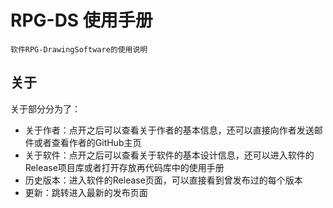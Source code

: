 # RPG-DS 使用手册
`软件RPG-DrawingSoftware的使用说明` </br>

## 关于
关于部分分为了： </br>
- 关于作者：点开之后可以查看关于作者的基本信息，还可以直接向作者发送邮件或者查看作者的GitHub主页 </br>
- 关于软件：点开之后可以查看关于软件的基本设计信息，还可以进入软件的Release项目库或者打开存放再代码库中的使用手册 </br>
- 历史版本：进入软件的Release页面，可以直接看到曾发布过的每个版本 </br>
- 更新：跳转进入最新的发布页面 </br>

